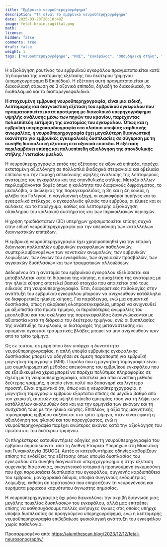 ```yaml
---
title: "Εμβρυικό νευροϋπερηχογράφημα"
description: "Τι είναι το εμβρυικό νευροϋπερηχογράφημα"
date: 2025-03-28T20:10:48Z
image: fetal-brain-sagittal.png
math: 
license: 
hidden: false
comments: true
draft: false
weight: 1
tags: ["νευροϋπερηχογράφημα", "ΚΝΣ", "εγκέφαλος", "σπονδηλική στήλη", "νωτιαίος μυελός"]
---
```


Η αξιολόγηση ρουτίνας του εμβρυϊκού εγκεφάλου πραγματοποιείται κατά τη διάρκεια της ανατομικής εξέτασης του δεύτερου τριμήνου (υπερηχογράφημα Β Επιπέδου). Η εξέταση αυτή πραγματοποιείται με διακοιλιακή σάρωση σε 3 αξονικά επίπεδα, δηλαδή το διακοιλιακό, το διαθαλαμικό και το διαπαρεγκεφαλιδικό.

**Η στοχευμένη εμβρυική νευροϋπερηχογραφία, είναι μια ειδική, λεπτομερής και διαγνωστική εξέταση του εμβρυϊκού εγκεφάλου που πραγματοποιείται κατά προτίμηση με διακολπικό υπερηχογράφημα υψηλής ανάλυσης μέσω των πηγών του κρανίου, παρέχοντας πολυεπίπεδη εκτίμηση της ανατομίας του εγκεφάλου. Όπως και η εμβρυϊκή υπερηχοκαρδιογραφία στο πλαίσιο υποψίας καρδιακής ανωμαλίας, η νευροϋπερηχογραφία έχει μεγαλύτερη διαγνωστική ικανότητα για εμβρυϊκές εγκεφαλικές δυσπλασίες σε σύγκριση με τη συνήθη διακοιλιακή εξέταση στα αξονικά επίπεδα. Η εξέταση περιλαμβάνει επίσης και πολυεπίπεδη αξιολόγηση της σπονδυλικής στήλης / νωτιαίου μυελού.**

Η νευροϋπερηχογραφία εκτός της εξέτασης σε αξονικά επίπεδα, παρέχει εκτεταμένη αξιολόγηση σε πολλαπλά διαδοχικά στεφανιαία και οβελιαία επίπεδα για την παροχή απεικόνισης υψηλής ανάλυσης της λεπτομερούς ανατομίας του εγκεφάλου και της σπονδυλικής στήλης. Μεταξύ άλλων περιλαμβάνονται δομές όπως η κοιλότητα του διαφανούς διφράγματος, το μεσολόβιο, ο σκώληκας της παρεγκεφαλίδας, η 3η και η 4η κοιλία, η φλέβα του Γαληνού, η γαγγλιονική εξοχή, οι κερκοφόροι πυρήνες και το εγκεφαλικό στέλεχος, ο εγκεφαλικός φλοιός του εμβρύου, οι έλικες και οι αύλακες και το παρέγχυμα, καθώς και λεπτομερής αξιολόγηση ολόκληρου του κοιλιακού συστήματος και των περικοιλιακών περιοχών.

Η χρήση τρισδιάστατων (3D) υπερήχων χρησιμοποιείται επίσης συχνά στην ειδική νευροϋπερηχογραφία για την απεικόνιση των κατάλληλων διαγνωστικών επιπέδων.

Η εμβρυική νευροϋπερηχογραφία έχει χρησιμοποιηθεί για την επαρκή διάγνωση πολλαπλών εμβρυϊκών εγκεφαλικών παθολογιών, συμπεριλαμβανομένων των γενετικών ανωμαλιών, των εμβρυϊκών λοιμώξεων, των όγκων του εγκεφάλου, των αγγειακών προσβολών, των αγγειακών δυσπλασιών  και των τραυματικών αλλοιώσεων.

Δεδομένου ότι η ανατομία του εμβρυϊκού εγκεφάλου εξελίσσεται και μεταβάλλεται κατά τη διάρκεια της κύησης, η συσχέτιση της ανατομίας με την ηλικία κύησης αποτελεί βασικό στοιχείο που απαιτείται από τους ειδικούς στη νευροϋπερηχογραφία. Έτσι, διαφορετικές παθολογίες στην ανάπτυξη του εμβρυϊκού εγκεφάλου μπορούν να ανιχνευθούν κατάλληλα σε διαφορετικές ηλικίες κύησης. Για παράδειγμα, ενώ μια σημαντική δυσπλασία, όπως η αλοβιακή ολοπροσεγκεφαλία, μπορεί να ανιχνευθεί με αξιοπιστία στο πρώτο τρίμηνο, οι περισσότερες ανωμαλίες του μεσολοβίου και του σκώληκα της παρεγκεφαλίδας διαγιγνώσκονται με αξιοπιστία κατά τη διάρκεια του δεύτερου τριμήνου, ενώ οι δυσπλασίες της ανάπτυξης του φλοιού, οι διαταραχές της μετανάστευσης και ορισμένοι όγκοι και τραυματικές βλάβες μπορεί να μην ανιχνευθούν πριν από το τρίτο τρίμηνο.

Ως εκ τούτου, σε μέρη όπου δεν υπάρχει η δυνατότητα νευροϋπερηχογραφίας, η απλή υποψία εμβρυϊκής εγκεφαλικής δυσπλασίας μπορεί να οδηγήσει σε άμεση παραπομπή για εμβρυϊκή μαγνητική τομογραφία (MRI). Παρόλο που η μαγνητική τομογραφία είναι μια συμπληρωματική μέθοδος απεικόνισης του εμβρυϊκού εγκεφάλου που σε εξειδικευμένα χέρια μπορεί να παρέχει πολύτιμες πληροφορίες σε σχέση με τη νευροϋπερηχογραφία, αποτελεί μια απεικονιστική μέθοδο δεύτερης γραμμής, η οποία είναι πολύ πιο δαπανηρή και λιγότερο προσιτή. Είναι σημαντικό ότι, όπως και η νευροϋπερηχογραφία, η μαγνητική τομογραφία εμβρύου εξαρτάται επίσης σε μεγάλο βαθμό από τον χειριστή, απαιτώντας υψηλό επίπεδο εμπειρίας τόσο για τη λήψη των κατάλληλων ακολουθιών όσο και για την ερμηνεία των εικόνων και τη συσχέτισή τους με την ηλικία κύησης. Επιπλέον, η αξία της μαγνητικής τομογραφίας εμβρύου αυξάνεται στο τρίτο τρίμηνο, όταν είναι εφικτή η αξιολόγηση του φλοιού και του παρεγχύματος, ενώ η νευροϋπερηχογραφία παρέχει ανώτερες εικόνες κατά την αξιολόγηση του πρώτου και του δεύτερου τριμήνου.

Οι πληρέστερες κατευθυντήριες οδηγίες για τη νευροϋπερηχογραφία του εμβρύου δημοσιεύονται από τη Διεθνή Εταιρεία Υπερήχων στη Μαιευτική και Γυναικολογία (ISUOG).  Αυτές οι κατευθυντήριες οδηγίες καθορίζουν επίσης τις ενδείξεις της εξέτασης όπως υποψία δυσπλασίας του εγκεφάλου στο συνήθη διαγνωστικό υπερηχογράφημα ή στην εξέταση αυχενικής διαφάνειας, οικογενειακό ιστορικό ή προηγούμενη εγκυμοσύνη που έχει παρουσιάσει δυσπλασία του εγκεφάλου, συγγενής καρδιοπάθεια του εμβρύου, μονοχοριακά δίδυμα, υποψία συγγενούς ενδομήτριας λοίμωξης, έκθεση σε τερατογόνα που επηρεάζουν τη νευρογένεση και ευρήματα μοριακού καρυότυπου άγνωστης σημασίας.

Η νευροϋπερηχογραφίας όχι μόνο διευκολύνει την ακριβή διάγνωση μιας μεγάλης ποικιλίας δυσπλασιών του εγκεφάλου, αλλά μας επιτρέπει επίσης να καθησυχάσουμε πολλές ανήσυχες έγκυες στις οποίες υπήρχε υποψία δυσπλασίας σε προηγούμενο υπερηχογράφημα, ενώ η λεπτομερής νευροϋπερηχογραφία επιβεβαίωσε φυσιολογική ανάπτυξη του εγκεφάλου χωρίς παθολογία.


Προσαρμοσμένο από: https://aiumthescan.blog/2023/12/12/fetal-neurosonography/

